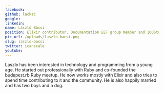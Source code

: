 ```yaml
---
facebook: 
github: lackac
google: 
linkedin: 
name: László Bácsi
position: Elixir contributor, Documentation EEF group member and 100Starlings partner
pic_url: /uploads/laszlo-bacsi.png
slug: laszlo-bacsi
twitter: icanscale
youtube: 
---
```

<p>Laszlo has been interested in technology and programming from a young age. He started out professionally with Ruby and co-founded the budapest.rb Ruby meetup. He now works mostly with Elixir and also tries to spend time contributing to it and the community. He is also happily married and has two boys and a dog.</p>
